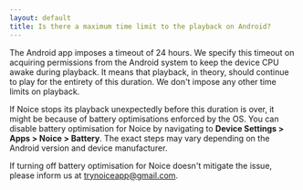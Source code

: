 ```yaml
---
layout: default
title: Is there a maximum time limit to the playback on Android?
---
```


The Android app imposes a timeout of 24 hours. We specify this timeout on
acquiring permissions from the Android system to keep the device CPU awake
during playback. It means that playback, in theory, should continue to play for
the entirety of this duration. We don't impose any other time limits on
playback.

If Noice stops its playback unexpectedly before this duration is over, it might
be because of battery optimisations enforced by the OS. You can disable battery
optimisation for Noice by navigating to **Device Settings > Apps > Noice >
Battery**. The exact steps may vary depending on the Android version and device
manufacturer.

If turning off battery optimisation for Noice doesn't mitigate the issue, please
inform us at [trynoiceapp@gmail.com](mailto:trynoiceapp@gmail.com).
